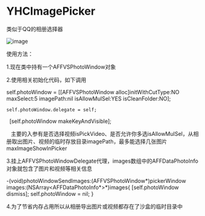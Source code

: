 # YHCImagePicker
类似于QQ的相册选择器

![image](https://github.com/yhcflyy/YHCImagePicker/blob/master/screenshot/1.gif)


使用方法：

1.现在类中持有一个AFFVSPhotoWindow对象

2.使用相关初始化代码，如下调用


  self.photoWindow = [[AFFVSPhotoWindow alloc]initWithCutType:NO maxSelect:5 imagePath:nil isAllowMulSel:YES isCleanFolder:NO];
  
    self.photoWindow.delegate = self;
    
    [self.photoWindow makeKeyAndVisible];
    
    主要的入参有是否选择视频isPickVideo、是否允许你多选isAllowMulSel，从相册取出图片、视频的临时存放目录imagePath，最多能选择几张图片maxImageShowInPicker
    
3.挂上AFFVSPhotoWindowDelegate代理，images数组中的AFFDataPhotoInfo对象就包含了图片和视频等相关信息

-(void)photoWindowSendImages:(AFFVSPhotoWindow*)pickerWindow images:(NSArray<AFFDataPhotoInfo*>*)images{
    [self.photoWindow dismiss];
    self.photoWindow = nil;
}

4.为了节省内存占用所以从相册导出图片或视频都存在了沙盒的临时目录中
